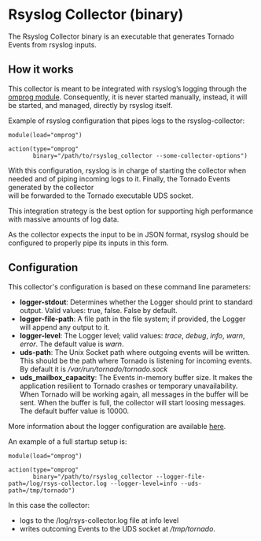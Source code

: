 # Rsyslog Collector (binary) 

The Rsyslog Collector binary is an executable that generates Tornado Events from
rsyslog inputs.


## How it works

This collector is meant to be integrated with rsyslog’s logging through the 
[omprog module](https://www.rsyslog.com/doc/v8-stable/configuration/modules/omprog.html).
Consequently, it is never started manually, instead, it will be started, and managed,
directly by rsyslog itself.

Example of rsyslog configuration that pipes logs to the rsyslog-collector:
```
module(load="omprog")

action(type="omprog"
       binary="/path/to/rsyslog_collector --some-collector-options")
```

With this configuration, rsyslog is in charge of starting the collector when needed and of
piping incoming logs to it.
Finally, the Tornado Events generated by the collector  
will be forwarded to the Tornado executable UDS socket.

This integration strategy is the best option for supporting high performance 
with massive amounts of log data. 

As the collector expects the input to be in JSON format, rsyslog should be configured
to properly pipe its inputs in this form.


## Configuration

This collector's configuration is based on these command line parameters:
- __logger-stdout__: Determines whether the Logger should print to standard output. 
  Valid values: true, false. False by default.
- __logger-file-path__: A file path in the file system; if provided, the Logger will 
  append any output to it.
- __logger-level__: The Logger level; valid values: _trace_, _debug_, _info_, _warn_, _error_.
  The default value is _warn_.
- __uds-path__: The Unix Socket path where outgoing events will be written. 
  This should be the path where Tornado is listening for incoming events.
  By default it is _/var/run/tornado/tornado.sock_
- __uds_mailbox_capacity__: The Events in-memory buffer size. 
  It makes the application resilient to Tornado crashes or temporary unavailability.
  When Tornado will be working again, all messages in the buffer will be sent. 
  When the buffer is full, the collector will start loosing messages.
  The default buffer value is 10000.


More information about the logger configuration are available 
[here](../../../common/logger/doc/README.md).


An example of a full startup setup is:
```
module(load="omprog")

action(type="omprog"
       binary="/path/to/rsyslog_collector --logger-file-path=/log/rsys-collector.log --logger-level=info --uds-path=/tmp/tornado")
```

In this case the collector:
- logs to the /log/rsys-collector.log file at info level
- writes outcoming Events to the UDS socket at _/tmp/tornado_.   
